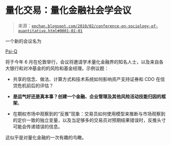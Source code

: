 <!--yml

分类：未分类

日期：2024-05-12 19:04:25

-->

# 量化交易：量化金融社会学会议

> 来源：[`epchan.blogspot.com/2010/02/conference-on-sociology-of-quantitative.html#0001-01-01`](http://epchan.blogspot.com/2010/02/conference-on-sociology-of-quantitative.html#0001-01-01)

一个新的会议名为

[Psi-Q](http://www.psi-q.org/)

将于今年 6 月在伦敦举行，会议将邀请学术量化金融界的知名人士，以及来自各大银行和对冲基金的的风险和基金经理。示例议题：

+   共享的信念、做法、计算方式和技术系统如何影响资产支持证券和 CDO 在信贷危机前后的评估？

+   **是运气好还是真本事？创建一个金融、企业管理及其他风险活动技能归因的框架**。

+   在期权市场中观察到的“反推”现象：交易员如何使用模型来推断与市场观察到的定价一致的独立变量，以及当足够多的交易员对预期结果错误时，反推头寸可能会传递错误的信息。

这似乎是对量化金融的一次有趣的鸟瞰。
